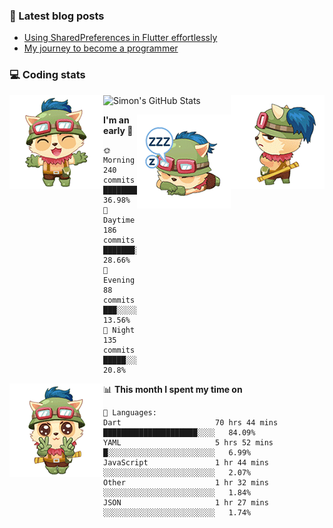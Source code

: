 ### 📘 Latest blog posts

<!-- BLOG-POST-LIST:START -->
- [Using SharedPreferences in Flutter effortlessly](http://blog.simonit.dev/2020/07/15/Using-SharedPreferences-in-Flutter-effortlessly/)
- [My journey to become a programmer](http://blog.simonit.dev/2018/07/14/My-journey-to-become-a-programmer/)
<!-- BLOG-POST-LIST:END -->

### 💻 Coding stats
<img align="right" src="https://raw.githubusercontent.com/simonpham/simonpham/master/assets/images/6kiur.gif" >


<img align="left" src="https://raw.githubusercontent.com/simonpham/simonpham/master/assets/images/5kiur.gif" >

![Simon's GitHub Stats](https://github-readme-stats-blue.vercel.app/api?username=simonpham)

<img align="right" src="https://raw.githubusercontent.com/simonpham/simonpham/master/assets/images/4kiur.gif" >

<!--START_SECTION:waka-->
**I'm an early 🐤** 

```text
🌞 Morning    240 commits    █████████░░░░░░░░░░░░░░░░   36.98% 
🌆 Daytime    186 commits    ███████░░░░░░░░░░░░░░░░░░   28.66% 
🌃 Evening    88 commits     ███░░░░░░░░░░░░░░░░░░░░░░   13.56% 
🌙 Night      135 commits    █████░░░░░░░░░░░░░░░░░░░░   20.8%

```


<img align="left" src="https://raw.githubusercontent.com/simonpham/simonpham/master/assets/images/19kiur.gif" >📊 **This month I spent my time on** 

```text
💬 Languages: 
Dart                     70 hrs 44 mins      █████████████████████░░░░   84.09% 
YAML                     5 hrs 52 mins       █░░░░░░░░░░░░░░░░░░░░░░░░   6.99% 
JavaScript               1 hr 44 mins        ░░░░░░░░░░░░░░░░░░░░░░░░░   2.07% 
Other                    1 hr 32 mins        ░░░░░░░░░░░░░░░░░░░░░░░░░   1.84% 
JSON                     1 hr 27 mins        ░░░░░░░░░░░░░░░░░░░░░░░░░   1.74%

```


<!--END_SECTION:waka-->
